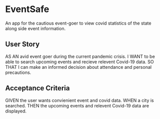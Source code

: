 # EventSafe
An app for the cautious event-goer to view covid statistics of the state along side event information.

## User Story
AS AN avid event goer during the current pandemic crisis.
I WANT to be able to search upcoming events and recieve relevent Covid-19 data.
SO THAT I can make an informed decision about attendance and personal precautions.

## Acceptance Criteria
GIVEN the user wants convienient event and covid data.
WHEN a city is searched.
THEN the upcoming events and relevent Covid-19 data are displayed.